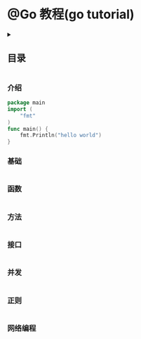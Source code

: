 # @Go 教程(go tutorial)
<details>
  <summary><h2>目录</h2></summary>

 [介绍](#介绍)
- [Go语言]()
- [main函数和init函数]()
- [内置函数]()
- [内置类型]()
- [运算符]()
- [代码注释]()
- [命名规则]()
- [命令]()

[基础](#基础)
- [类型]()
    - [值的类型]()
    - [变量]()
    - [常量]()
    - [指针]()
    - [基本类型]()
    - [引用类型]()
    - [自定义类型]()
- [流程控制]()
    - [if/else条件语句]()
    - [for循环语句]()
    - [switch条件语句]()
    - [select条件语句]()
    - [循环控制]()

[函数](#函数)
- [函数定义]()
- [参数]()
- [返回值]()
- [匿名函数]()
- [闭包和递归]()
- [延迟调用]()
- [异常处理]()

[方法](#方法)
- [方法定义]()
- [匿名字段]()
- [表达式]()
- [方法集]()
- [自定义error]()

[接口](#接口)
- [接口定义]()
- [执行机制]()
- [接口转换]()
- [接口技巧]()

[并发](#并发)
- [并发介绍]()
- [goroutine]()
- [chan]()
- [WaitGroup]()
- [Context]()

[正则](#正则)

[网络编程](#网络编程)
</details>

### 介绍
```go
package main
import (
    "fmt"
)
func main() {
    fmt.Println("hello world")
}
```

### 基础
```go

```

### 函数
```go

```

### 方法
```go

```

### 接口
```go

```

### 并发
```go

```

### 正则
```go

```

### 网络编程
```go

```